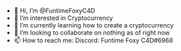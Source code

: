 - 👋 Hi, I’m @FuntimeFoxyC4D
- 👀 I’m interested in Cryptocurrency
- 🌱 I’m currently learning how to create a cryptocurrency
- 💞️ I’m looking to collaborate on nothing as of right now
- 📫 How to reach me: Discord: Funtime Foxy C4D#6968

<!---
FuntimeFoxyC4D/FuntimeFoxyC4D is a ✨ special ✨ repository because its `README.md` (this file) appears on your GitHub profile.
You can click the Preview link to take a look at your changes.
--->
